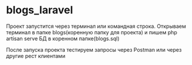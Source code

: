 # blogs_laravel

Проект запустится через терминал или командная строка. Открываем терминал в папке blogs(коренную папку для проекта) и пишем php artisan serve
БД в коренном папке(blogs.sql)

После запуска проекта тестируем запросы через Postman или через другие рест клиентами
